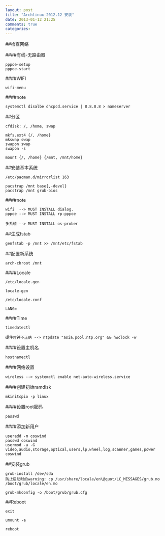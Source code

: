 ```yaml
---
layout: post
title: "Archlinux-2012.12 安装"
date: 2013-01-12 21:25
comments: true
categories: 
---
```


##检查网络

####有线-无路由器

    pppoe-setup
    pppoe-start

####WIFI

    wifi-menu

####note

    systemctl disalbe dhcpcd.service | 8.8.8.8 > nameserver

##分区

    cfdisk: /, /home, swap
    
    mkfs.ext4 {/, /home}
    mkswap swap
    swapon swap
    swapon -s

    mount {/, /home} {/mnt, /mnt/home}

##安装基本系统

    /etc/pacman.d/mirrorlist 163
    
    pacstrap /mnt base{,-devel} 
    pacstrap /mnt grub-bios

####note

    wifi  --> MUST INSTALL dialog.
    pppoe --> MUST INSTALL rp-pppoe

    多系统 --> MUST INSTALL os-prober

##生成fstab

    genfstab -p /mnt >> /mnt/etc/fstab

##配置新系统

    arch-chroot /mnt

####Locale

    /etc/locale.gen
    
    locale-gen
    
    /etc/locale.conf
    
    LANG=

####Time

    timedatectl

    硬件时钟不正确 --> ntpdate "asia.pool.ntp.org" && hwclock -w

####设置主机名

    hostnamectl

####网络设置

    wireless --> systemctl enable net-auto-wireless.service

####创建初始ramdisk

    mkinitcpio -p linux

####设置root密码

    passwd

####添加新用户

    useradd -m coswind 
    passwd coswind
    usermod -a -G video,audio,storage,optical,users,lp,wheel,log,scanner,games,power coswind

##安装grub

    grub-install /dev/sda
    防止启动时的warning: cp /usr/share/locale/en\@quot/LC_MESSAGES/grub.mo /boot/grub/locale/en.mo

    grub-mkconfig -o /boot/grub/grub.cfg

##Reboot

    exit 
    
    umount -a
    
    reboot




